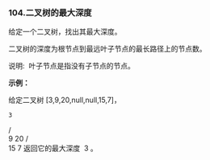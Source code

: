 ### 104.二叉树的最大深度

给定一个二叉树，找出其最大深度。

二叉树的深度为根节点到最远叶子节点的最长路径上的节点数。

说明:  叶子节点是指没有子节点的节点。

**示例：**

给定二叉树 [3,9,20,null,null,15,7]，

    3

/ \
 9 20
/ \
 15 7
返回它的最大深度  3 。
